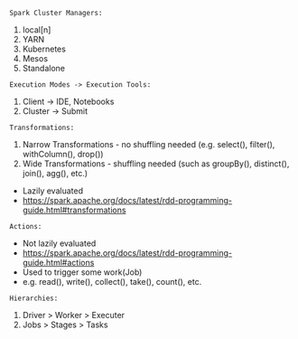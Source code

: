 ```Spark Cluster Managers:```
1. local[n]
2. YARN
3. Kubernetes
4. Mesos
5. Standalone

```Execution Modes -> Execution Tools:```
1. Client -> IDE, Notebooks
2. Cluster -> Submit

```Transformations:```
1. Narrow Transformations - no shuffling needed (e.g. select(), filter(), withColumn(), drop())
2. Wide Transformations - shuffling needed (such as groupBy(), distinct(), join(), agg(), etc.)
- Lazily evaluated
- https://spark.apache.org/docs/latest/rdd-programming-guide.html#transformations

```Actions:```
- Not lazily evaluated
- https://spark.apache.org/docs/latest/rdd-programming-guide.html#actions
- Used to trigger some work(Job)
- e.g. read(), write(), collect(), take(), count(), etc.

```Hierarchies:```
1. Driver > Worker > Executer
2. Jobs > Stages > Tasks

